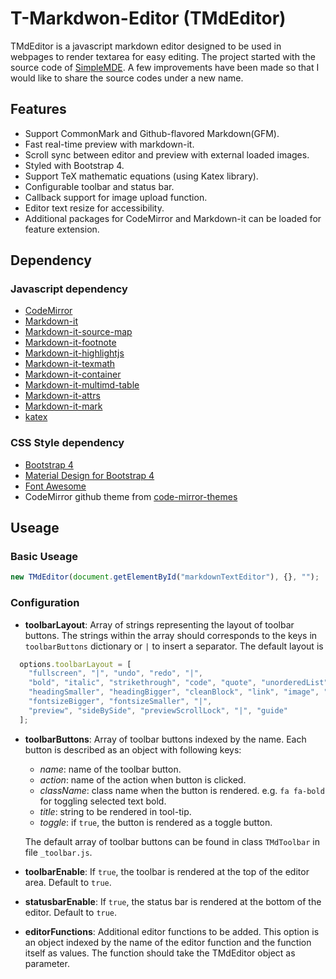 ﻿# T-Markdwon-Editor (TMdEditor)

TMdEditor is a javascript markdown editor designed to be used in webpages to
render textarea for easy editing.
The project started with the source code of [SimpleMDE](https://simplemde.com/).
A few improvements have been made so that I would like to share the source codes
under a new name.

## Features

- Support CommonMark and Github-flavored Markdown(GFM).
- Fast real-time preview with markdown-it.
- Scroll sync between editor and preview with external loaded images.
- Styled with Bootstrap 4.
- Support TeX mathematic equations (using Katex library).
- Configurable toolbar and status bar.
- Callback support for image upload function.
- Editor text resize for accessibility.
- Additional packages for CodeMirror and Markdown-it can be loaded for feature extension.

## Dependency

### Javascript dependency
- [CodeMirror](https://codemirror.net/)
- [Markdown-it](https://github.com/markdown-it/markdown-it)
- [Markdown-it-source-map](https://github.com/tylingsoft/markdown-it-source-map)
- [Markdown-it-footnote](https://github.com/markdown-it/markdown-it-footnote)
- [Markdown-it-highlightjs](https://github.com/valeriangalliat/markdown-it-highlightjs)
- [Markdown-it-texmath](https://github.com/goessner/markdown-it-texmath)
- [Markdown-it-container](https://github.com/markdown-it/markdown-it-container)
- [Markdown-it-multimd-table](https://github.com/RedBug312/markdown-it-multimd-table)
- [Markdown-it-attrs](https://github.com/arve0/markdown-it-attrs)
- [Markdown-it-mark](https://github.com/markdown-it/markdown-it-mark)
- [katex](https://github.com/Khan/KaTeX)

### CSS Style dependency

- [Bootstrap 4](https://getbootstrap.com/)
- [Material Design for Bootstrap 4](https://mdbootstrap.com/)
- [Font Awesome](http://fontawesome.io/)
- CodeMirror github theme from [code-mirror-themes](https://github.com/FarhadG/code-mirror-themes)

## Useage

### Basic Useage

```javascript
new TMdEditor(document.getElementById("markdownTextEditor"), {}, "");
```

### Configuration

- **toolbarLayout**: Array of strings representing the layout of toolbar buttons.
  The strings within the array should corresponds to the keys in ``toolbarButtons``
  dictionary or ``|`` to insert a separator.
  The default layout is
```javascript
  options.toolbarLayout = [
    "fullscreen", "|", "undo", "redo", "|",
    "bold", "italic", "strikethrough", "code", "quote", "unorderedList", "orderedList", "|",
    "headingSmaller", "headingBigger", "cleanBlock", "link", "image", "table", "horizontalRule", "|",
    "fontsizeBigger", "fontsizeSmaller", "|",
    "preview", "sideBySide", "previewScrollLock", "|", "guide"
  ];
```

- **toolbarButtons**: Array of toolbar buttons indexed by the name.
  Each button is described as an object with following keys:
  
  - *name*: name of the toolbar button.
  - *action*: name of the action when button is clicked.
  - *className*: class name when the button is rendered. e.g. ``fa fa-bold`` for toggling selected text bold.
  - *title*: string to be rendered in tool-tip.
  - *toggle*: if ``true``, the button is rendered as a toggle button.  

  The default array of toolbar buttons can be found in class ``TMdToolbar`` in file ``_toolbar.js``.

- **toolbarEnable**: If ``true``, the toolbar is rendered at the top of the editor area. Default to ``true``.

- **statusbarEnable**: If ``true``, the status bar is rendered at the bottom of the editor. Default to ``true``.

- **editorFunctions**: Additional editor functions to be added.
  This option is an object indexed by the name of the editor function and the function itself as values.
  The function should take the TMdEditor object as parameter. 
